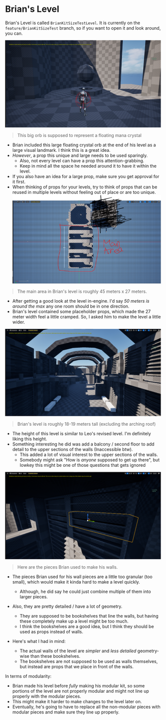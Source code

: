 # Brian's Level

Brian's Level is called `BrianKitSizeTestLevel`. It is currently on the `feature/BrianKitSizeTest` branch, so if you want to open it and look around, you can.

![](<../../../../_Meta/Attachments/Pasted image 20250524002117.png>)

> This big orb is supposed to represent a floating mana crystal

- Brian included this large floating crystal orb at the end of his level as a large visual landmark. I think this is a great idea.
- *However*, a prop this unique and large needs to be used sparingly.
	- Also, not every level can have a prop this attention-grabbing.
	- Keep in mind all the space he needed around it to have it within the level.
- If you also have an idea for a large prop, make sure you get approval for it first.
- When thinking of props for your levels, try to think of props that can be reused in multiple levels without feeling out of place or are too unique.
![](<../../../../_Meta/Attachments/Pasted image 20250524011029.png>)

> The main area in Brian's level is roughly 45 meters x 27 meters.

- After getting a good look at the level in-engine. I'd say *50 meters is around the max* any one room should be in one direction.
- Brian's level contained some placeholder props, which made the 27 meter width feel a little cramped. So, I asked him to make the level a little wider.

![](<../../../../_Meta/Attachments/Pasted image 20250524013024.png>)

> Brian's level is roughly 18-19 meters tall (excluding the arching roof)

- The height of this level is similar to Leo's revised level. I'm definitely liking this height.
- Something interesting he did was add a balcony / second floor to add detail to the upper sections of the walls (Inaccessible btw).
	- This added a lot of visual interest to the upper sections of the walls.
	- Somebody might ask "How is *anyone* supposed to get up there", but lowkey this might be one of those questions that gets ignored

![](<../../../../_Meta/Attachments/Pasted image 20250524034258.png>)

> Here are the pieces Brian used to make his walls.

- The pieces Brian used for his wall pieces are a little too granular (too small), which would make it kinda hard to make a level quickly.
	- Although, he did say he could just combine multiple of them into larger pieces.
- Also, they are pretty detailed / have a lot of geometry.
	- They are supposed to be bookshelves that line the walls, but having these completely make up a level might be too much.
	- I think the bookshelves are a good idea, but I think they should be used as props instead of walls.

- Here's what I had in mind:
	- The actual walls of the level are *simpler* and *less detailed* geometry-wise than these bookshelves.
	- The bookshelves are not supposed to be used as walls themselves, but instead are props that we place in front of the walls.

In terms of modularity:
- Brian made his level before *fully* making his modular kit, so some portions of the level are not properly modular and might not line up properly with the modular pieces.
- This might make it harder to make changes to the level later on.
- Eventually, he's going to have to replace all the non-modular pieces with modular pieces and make sure they line up properly.
